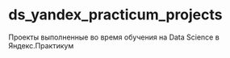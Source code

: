# ds_yandex_practicum_projects
Проекты выполненные во время обучения на Data Science в Яндекс.Практикум
